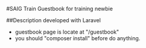 #SAIG Train Guestbook for training newbie

##Description
  developed with Laravel
  * guestbook page is locate at "/guestbook"
  * you should "composer install" before do anything.
